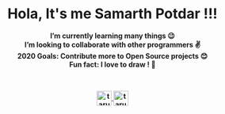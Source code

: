 <h1 align="center">Hola, It's me Samarth Potdar !!!</h1>

<p align="center">
<strong>
I’m currently learning many things 😉
<br />  
I’m looking to collaborate with other programmers ✌
<br />
<strong>2020 Goals<strong/>: Contribute more to Open Source projects 😊
<br />
<b>Fun fact<b/>: I love to draw ! 🎨
  <strong/>
<br />
</p>

<br />

<p align="center">
<a href="https://www.linkedin.com/in/samarth-potdar-a2930b19a/" target="blank"><img align="center" src="https://cdn.jsdelivr.net/npm/simple-icons@3.0.1/icons/linkedin.svg" alt="tarun-tomar-4ab0b5193" height="30" width="30" target="_blank"/>
<a href="https://www.instagram.com/_s_m_rth__1729__/" target="blank"><img align="center" src="https://cdn.jsdelivr.net/npm/simple-icons@3.0.1/icons/instagram.svg" alt="taru_122" height="30" width="30" target="_blank"/>
</p>
